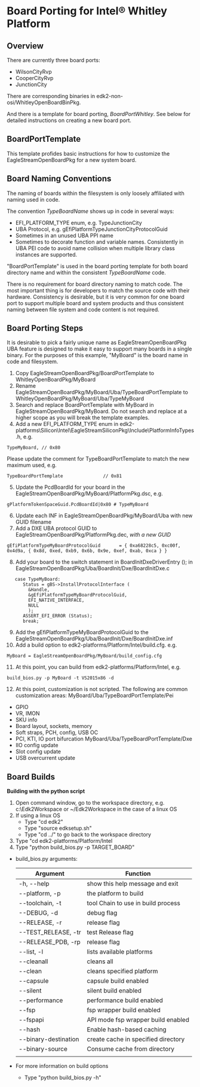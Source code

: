 # **Board Porting for Intel&reg; Whitley Platform**

## Overview
There are currently three board ports:
* WilsonCityRvp
* CooperCityRvp
* JunctionCity

There are corresponding binaries in edk2-non-osi/WhitleyOpenBoardBinPkg.

And there is a template for board porting, *BoardPortWhitley*.  See below for detailed instructions on creating a new board port.

## BoardPortTemplate
This template profides basic instructions for how to customize the EagleStreamOpenBoardPkg for a new system board.

## Board Naming Conventions
The naming of boards within the filesystem is only loosely affiliated with naming used in code.

The convention *TypeBoardName* shows up in code in several ways:
* EFI_PLATFORM_TYPE enum, e.g. TypeJunctionCity
* UBA Protocol, e.g. gEfiPlatformTypeJunctionCityProtocolGuid
* Sometimes in an unused UBA PPI name
* Sometimes to decorate function and variable names. Consistently in UBA PEI code to avoid name collision when multiple library class instances are supported.

"BoardPortTemplate" is used in the board porting template for both board directory name and within the consistent *TypeBoardName* code.

There is no requirement for board directory naming to match code. The most important thing is for developers to match the source code with their hardware. Consistency is desirable, but it is very common for one board port to support multiple board and system products and thus consistent naming between file system and code content is not required.

## Board Porting Steps
It is desirable to pick a fairly unique name as EagleStreamOpenBoardPkg UBA feature is designed to make it easy to support many boards in a single binary.
For the purposes of this example, "MyBoard" is the board name in code and filesystem.

1. Copy EagleStreamOpenBoardPkg/BoardPortTemplate to WhitleyOpenBoardPkg/MyBoard
2. Rename EagleStreamOpenBoardPkg/MyBoard/Uba/TypeBoardPortTemplate to WhitleyOpenBoardPkg/MyBoard/Uba/TypeMyBoard
3. Search and replace BoardPortTemplate with MyBoard in EagleStreamOpenBoardPkg/MyBoard.  Do not search and replace at a higher scope as you will break the template examples.
4. Add a new EFI_PLATFORM_TYPE enum in edk2-platforms\Silicon\Intel\EagleStreamSiliconPkg\Include\PlatformInfoTypes.h, e.g.
```
TypeMyBoard, // 0x80
```
Please update the comment for TypeBoardPortTemplate to match the new maximum used, e.g.
```
TypeBoardPortTemplate               // 0x81
```
5. Update the PcdBoardId for your board in the EagleStreamOpenBoardPkg/MyBoard/PlatformPkg.dsc, e.g.
```
gPlatformTokenSpaceGuid.PcdBoardId|0x80 # TypeMyBoard
```
6. Update each INF in EagleStreamOpenBoardPkg/MyBoard/Uba with new GUID filename
7. Add a DXE UBA protocol GUID to EagleStreamOpenBoardPkg/PlatformPkg.dec, *with a new GUID*
```
gEfiPlatformTypeMyBoardProtocolGuid       = { 0xa68228c5, 0xc00f, 0x4d9a, { 0x8d, 0xed, 0xb9, 0x6b, 0x9e, 0xef, 0xab, 0xca } }
```
8. Add your board to the switch statement in BoardInitDxeDriverEntry (); in EagleStreamOpenBoardPkg/Uba/BoardInit/Dxe/BoardInitDxe.c
```
   case TypeMyBoard:
      Status = gBS->InstallProtocolInterface (
        &Handle,
        &gEfiPlatformTypeMyBoardProtocolGuid,
        EFI_NATIVE_INTERFACE,
        NULL
        );
      ASSERT_EFI_ERROR (Status);
      break;
```
9. Add the gEfiPlatformTypeMyBoardProtocolGuid to the EagleStreamOpenBoardPkg/Uba/BoardInit/Dxe/BoardInitDxe.inf
10. Add a build option to edk2-platforms/Platform/Intel/build.cfg.  e.g.
```
MyBoard = EagleStreamOpenBoardPkg/MyBoard/build_config.cfg
```
11. At this point, you can build from edk2-platforms/Platform/Intel, e.g.
```
build_bios.py -p MyBoard -t VS2015x86 -d
```
12. At this point, customization is not scripted.  The following are common customization areas:
MyBoard/Uba/TypeBoardPortTemplate/Pei
* GPIO
* VR, IMON
* SKU info
* Board layout, sockets, memory
* Soft straps, PCH, config, USB OC
* PCI, KTI, IO port bifurcation
MyBoard/Uba/TypeBoardPortTemplate/Dxe
* IIO config update
* Slot config update
* USB overcurrent update

## Board Builds

**Building with the python script**

1. Open command window, go to the workspace directory, e.g. c:\Edk2Workspace or ~/Edk2Workspace in the case of a linux OS
2. If using a linux OS
   * Type "cd edk2"
   * Type "source edksetup.sh"
   * Type "cd ../" to go back to the workspace directory
3. Type "cd edk2-platforms/Platform/Intel
4. Type "python build_bios.py -p TARGET_BOARD"

* build_bios.py arguments:

  | Argument              | Function                            |
  | ----------------------|-------------------------------------|
  | -h, --help            | show this help message and exit     |
  | --platform, -p        | the platform to build               |
  | --toolchain, -t       | tool Chain to use in build process  |
  | --DEBUG, -d           | debug flag                          |
  | --RELEASE, -r         | release flag                        |
  | --TEST_RELEASE, -tr   | test Release flag                   |
  | --RELEASE_PDB, -rp    | release flag                        |
  | --list, -l            | lists available platforms           |
  | --cleanall            | cleans all                          |
  | --clean               | cleans specified platform           |
  | --capsule             | capsule build enabled               |
  | --silent              | silent build enabled                |
  | --performance         | performance build enabled           |
  | --fsp                 | fsp wrapper build enabled           |
  | --fspapi              | API mode fsp wrapper build enabled  |
  | --hash                | Enable hash-based caching           |
  | --binary-destination  | create cache in specified directory |
  | --binary-source       | Consume cache from directory        |
  |                                                             |

* For more information on build options
  * Type "python build_bios.py -h"
